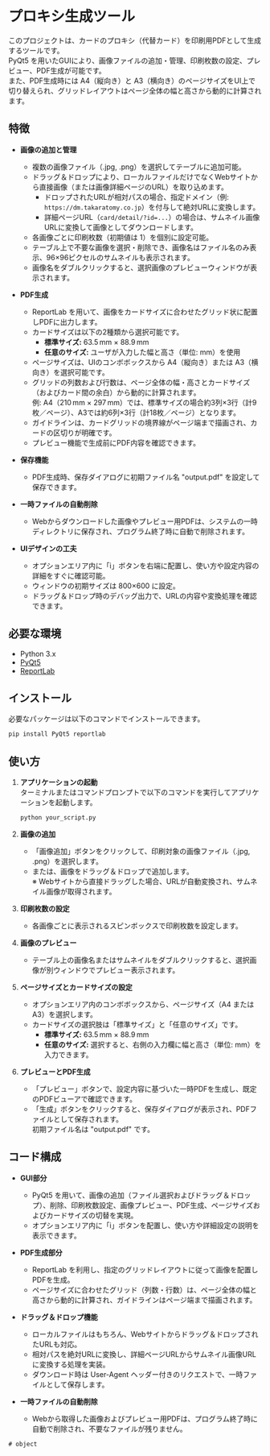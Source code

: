 # プロキシ生成ツール

このプロジェクトは、カードのプロキシ（代替カード）を印刷用PDFとして生成するツールです。  
PyQt5 を用いたGUIにより、画像ファイルの追加・管理、印刷枚数の設定、プレビュー、PDF生成が可能です。  
また、PDF生成時には A4（縦向き）と A3（横向き）のページサイズをUI上で切り替えられ、グリッドレイアウトはページ全体の幅と高さから動的に計算されます。

## 特徴

- **画像の追加と管理**  
  - 複数の画像ファイル（.jpg, .png）を選択してテーブルに追加可能。  
  - ドラッグ＆ドロップにより、ローカルファイルだけでなくWebサイトから直接画像（または画像詳細ページのURL）を取り込めます。  
    - ドロップされたURLが相対パスの場合、指定ドメイン（例: `https://dm.takaratomy.co.jp`）を付与して絶対URLに変換します。  
    - 詳細ページURL（`card/detail/?id=...`）の場合は、サムネイル画像URLに変換して画像としてダウンロードします。  
  - 各画像ごとに印刷枚数（初期値は 1）を個別に設定可能。  
  - テーブル上で不要な画像を選択・削除でき、画像名はファイル名のみ表示、96×96ピクセルのサムネイルも表示されます。  
  - 画像名をダブルクリックすると、選択画像のプレビューウィンドウが表示されます。

- **PDF生成**  
  - ReportLab を用いて、画像をカードサイズに合わせたグリッド状に配置しPDFに出力します。  
  - カードサイズは以下の2種類から選択可能です。  
    - **標準サイズ:** 63.5 mm × 88.9 mm  
    - **任意のサイズ:** ユーザが入力した幅と高さ（単位: mm）を使用  
  - ページサイズは、UIのコンボボックスから A4（縦向き）または A3（横向き）を選択可能です。  
  - グリッドの列数および行数は、ページ全体の幅・高さとカードサイズ（およびカード間の余白）から動的に計算されます。  
    例: A4（210 mm × 297 mm）では、標準サイズの場合約3列×3行（計9枚／ページ）、A3では約6列×3行（計18枚／ページ）となります。  
  - ガイドラインは、カードグリッドの境界線がページ端まで描画され、カードの区切りが明確です。  
  - プレビュー機能で生成前にPDF内容を確認できます。

- **保存機能**  
  - PDF生成時、保存ダイアログに初期ファイル名 "output.pdf" を設定して保存できます。

- **一時ファイルの自動削除**  
  - Webからダウンロードした画像やプレビュー用PDFは、システムの一時ディレクトリに保存され、プログラム終了時に自動で削除されます。

- **UIデザインの工夫**  
  - オプションエリア内に「i」ボタンを右端に配置し、使い方や設定内容の詳細をすぐに確認可能。  
  - ウィンドウの初期サイズは 800×600 に設定。  
  - ドラッグ＆ドロップ時のデバッグ出力で、URLの内容や変換処理を確認できます。

## 必要な環境

- Python 3.x
- [PyQt5](https://pypi.org/project/PyQt5/)
- [ReportLab](https://www.reportlab.com/opensource/)

## インストール

必要なパッケージは以下のコマンドでインストールできます。

```bash
pip install PyQt5 reportlab
```

## 使い方

1. **アプリケーションの起動**  
   ターミナルまたはコマンドプロンプトで以下のコマンドを実行してアプリケーションを起動します。

   ```bash
   python your_script.py
   ```

2. **画像の追加**  
   - 「画像追加」ボタンをクリックして、印刷対象の画像ファイル（.jpg, .png）を選択します。  
   - または、画像をドラッグ＆ドロップで追加します。  
     ※ Webサイトから直接ドラッグした場合、URLが自動変換され、サムネイル画像が取得されます。

3. **印刷枚数の設定**  
   - 各画像ごとに表示されるスピンボックスで印刷枚数を設定します。

4. **画像のプレビュー**  
   - テーブル上の画像名またはサムネイルをダブルクリックすると、選択画像が別ウィンドウでプレビュー表示されます。

5. **ページサイズとカードサイズの設定**  
   - オプションエリア内のコンボボックスから、ページサイズ（A4 または A3）を選択します。  
   - カードサイズの選択肢は「標準サイズ」と「任意のサイズ」です。  
     - **標準サイズ:** 63.5 mm × 88.9 mm  
     - **任意のサイズ:** 選択すると、右側の入力欄に幅と高さ（単位: mm）を入力できます。

6. **プレビューとPDF生成**  
   - 「プレビュー」ボタンで、設定内容に基づいた一時PDFを生成し、既定のPDFビューアで確認できます。  
   - 「生成」ボタンをクリックすると、保存ダイアログが表示され、PDFファイルとして保存されます。  
     初期ファイル名は "output.pdf" です。

## コード構成

- **GUI部分**  
  - PyQt5 を用いて、画像の追加（ファイル選択およびドラッグ＆ドロップ）、削除、印刷枚数設定、画像プレビュー、PDF生成、ページサイズおよびカードサイズの切替を実現。  
  - オプションエリア内に「i」ボタンを配置し、使い方や詳細設定の説明を表示できます。

- **PDF生成部分**  
  - ReportLab を利用し、指定のグリッドレイアウトに従って画像を配置しPDFを生成。  
  - ページサイズに合わせたグリッド（列数・行数）は、ページ全体の幅と高さから動的に計算され、ガイドラインはページ端まで描画されます。

- **ドラッグ＆ドロップ機能**  
  - ローカルファイルはもちろん、Webサイトからドラッグ＆ドロップされたURLも対応。  
  - 相対パスを絶対URLに変換し、詳細ページURLからサムネイル画像URLに変換する処理を実装。  
  - ダウンロード時は User-Agent ヘッダー付きのリクエストで、一時ファイルとして保存します。

- **一時ファイルの自動削除**  
  - Webから取得した画像およびプレビュー用PDFは、プログラム終了時に自動で削除され、不要なファイルが残りません。
```
# object
